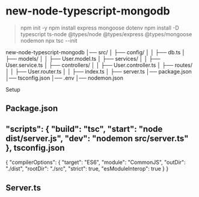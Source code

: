 # new-node-typescript-mongodb


>npm init -y
>npm install express mongoose dotenv
>npm install -D typescript ts-node @types/node @types/express @types/mongoose nodemon
>npx tsc --init

new-node-typescript-mongodb
│── src/
│   ├── config/
│   │   ├── db.ts
│   ├── models/
│   │   ├── User.model.ts
│   ├── services/
│   │   ├── User.service.ts
│   ├── controllers/
│   │   ├── User.controller.ts
│   ├── routes/
│   │   ├── User.router.ts
│   │   ├── index.ts
│   ├── server.ts
│── package.json
│── tsconfig.json
│── .env
│── nodemon.json


Setup

Package.json 
-----------

  "scripts": {
    "build": "tsc",
    "start": "node dist/server.js",
    "dev": "nodemon src/server.ts"
  },
tsconfig.json
-------------

{
  "compilerOptions": {
    "target": "ES6",
    "module": "CommonJS",
    "outDir": "./dist",
    "rootDir": "./src",
    "strict": true,
    "esModuleInterop": true
  }
}


Server.ts
--------



